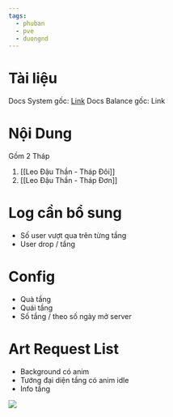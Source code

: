 ```yaml
---
tags:
  - phuban
  - pve
  - duongnd
---
```

# Tài liệu
Docs System gốc: [Link](https://docs.google.com/document/d/1dah11pZKQBLq3b-8jRspWtTHrPJSYKutNQCknWvcTUU/edit?tab=t.0#heading=h.76545dsn0x58)
Docs Balance gốc: Link

# Nội Dung
Gồm 2 Tháp
1. [[Leo Đậu Thần - Tháp Đôi]]
2. [[Leo Đậu Thần - Tháp Đơn]]

# Log cần bổ sung
- Số user vượt qua trên từng tầng
- User drop / tầng

# Config
- Quà tầng
- Quái tầng
- Số tầng / theo số ngày mở server

# Art Request List
- Background có anim 
- Tướng đại diện tầng có anim idle
- Info tầng

![](https://lh7-rt.googleusercontent.com/docsz/AD_4nXfumanbOTRgwTQ225uSvHj3JH5w5qxFLBjluC_K0KXbYaLeldzF0eT2I40E5gbw5YD9bNSXxGUUlSOxs5AXNbbZqL8XrLbJGZxqrtpLQIw2BJSLup7zpqfPJOyJx_3wrSeVBpMZ?key=u6DuJh6Tvt-Fzal3k6iViKgY)
